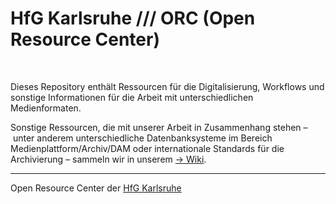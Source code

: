 # HfG Karlsruhe /// ORC (Open Resource Center)

&nbsp;

Dieses Repository enthält Ressourcen für die Digitalisierung, Workflows und sonstige Informationen für die Arbeit mit unterschiedlichen Medienformaten.  

Sonstige Ressourcen, die mit unserer Arbeit in Zusammenhang stehen – unter anderem unterschiedliche Datenbanksysteme im Bereich Medienplattform/Archiv/DAM oder internationale Standards für die Archivierung – sammeln wir in unserem [&rarr; Wiki](https://github.com/orc-hfg/ressources/wiki).

---
Open Resource Center der [HfG Karlsruhe](https://www.hfg-karlsruhe.de/)
